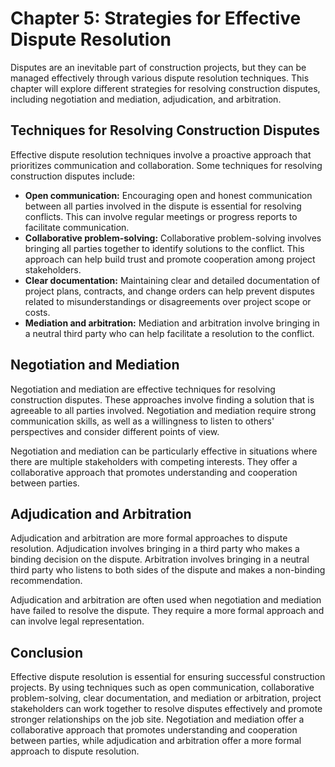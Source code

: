 Chapter 5: Strategies for Effective Dispute Resolution
======================================================

Disputes are an inevitable part of construction projects, but they can be managed effectively through various dispute resolution techniques. This chapter will explore different strategies for resolving construction disputes, including negotiation and mediation, adjudication, and arbitration.

Techniques for Resolving Construction Disputes
----------------------------------------------

Effective dispute resolution techniques involve a proactive approach that prioritizes communication and collaboration. Some techniques for resolving construction disputes include:

* **Open communication:** Encouraging open and honest communication between all parties involved in the dispute is essential for resolving conflicts. This can involve regular meetings or progress reports to facilitate communication.
* **Collaborative problem-solving:** Collaborative problem-solving involves bringing all parties together to identify solutions to the conflict. This approach can help build trust and promote cooperation among project stakeholders.
* **Clear documentation:** Maintaining clear and detailed documentation of project plans, contracts, and change orders can help prevent disputes related to misunderstandings or disagreements over project scope or costs.
* **Mediation and arbitration:** Mediation and arbitration involve bringing in a neutral third party who can help facilitate a resolution to the conflict.

Negotiation and Mediation
-------------------------

Negotiation and mediation are effective techniques for resolving construction disputes. These approaches involve finding a solution that is agreeable to all parties involved. Negotiation and mediation require strong communication skills, as well as a willingness to listen to others' perspectives and consider different points of view.

Negotiation and mediation can be particularly effective in situations where there are multiple stakeholders with competing interests. They offer a collaborative approach that promotes understanding and cooperation between parties.

Adjudication and Arbitration
----------------------------

Adjudication and arbitration are more formal approaches to dispute resolution. Adjudication involves bringing in a third party who makes a binding decision on the dispute. Arbitration involves bringing in a neutral third party who listens to both sides of the dispute and makes a non-binding recommendation.

Adjudication and arbitration are often used when negotiation and mediation have failed to resolve the dispute. They require a more formal approach and can involve legal representation.

Conclusion
----------

Effective dispute resolution is essential for ensuring successful construction projects. By using techniques such as open communication, collaborative problem-solving, clear documentation, and mediation or arbitration, project stakeholders can work together to resolve disputes effectively and promote stronger relationships on the job site. Negotiation and mediation offer a collaborative approach that promotes understanding and cooperation between parties, while adjudication and arbitration offer a more formal approach to dispute resolution.
